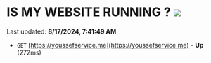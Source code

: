 # IS MY WEBSITE RUNNING ? [![](https://img.shields.io/static/v1?label=Sponsor&message=%E2%9D%A4&logo=GitHub&color=%23fe8e86)](https://github.com/sponsors/Youssef-Lehmam)

Last updated: **8/17/2024, 7:41:49 AM**

- `GET` [https://youssefservice.me](https://youssefservice.me) - **Up** (272ms)

